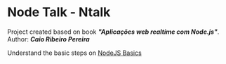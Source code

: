 # Node Talk - Ntalk

Project created based on book **_"Aplicações web realtime com Node.js"_**.
Author: **_Caio Ribeiro Pereira_**

Understand the basic steps on [NodeJS Basics](https://github.com/david-araujo/nodejsbasics)
